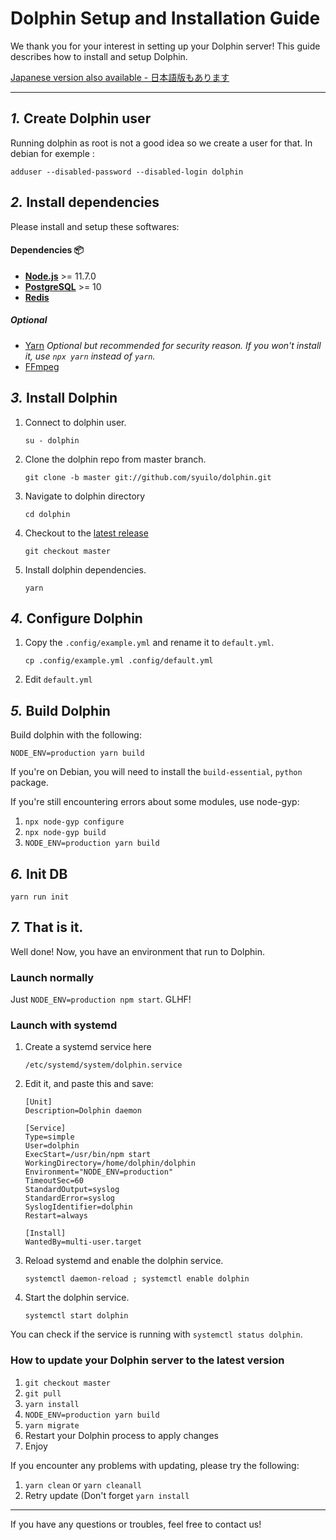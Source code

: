 Dolphin Setup and Installation Guide
================================================================

We thank you for your interest in setting up your Dolphin server!
This guide describes how to install and setup Dolphin.

[Japanese version also available - 日本語版もあります](./setup.ja.md)

----------------------------------------------------------------

*1.* Create Dolphin user
----------------------------------------------------------------
Running dolphin as root is not a good idea so we create a user for that.
In debian for exemple :

```
adduser --disabled-password --disabled-login dolphin
```

*2.* Install dependencies
----------------------------------------------------------------
Please install and setup these softwares:

#### Dependencies :package:
* **[Node.js](https://nodejs.org/en/)** >= 11.7.0
* **[PostgreSQL](https://www.postgresql.org/)** >= 10
* **[Redis](https://redis.io/)**

##### Optional
* [Yarn](https://yarnpkg.com/) *Optional but recommended for security reason. If you won't install it, use `npx yarn` instead of `yarn`.*
* [FFmpeg](https://www.ffmpeg.org/)

*3.* Install Dolphin
----------------------------------------------------------------
1. Connect to dolphin user.

	`su - dolphin`

2. Clone the dolphin repo from master branch.

	`git clone -b master git://github.com/syuilo/dolphin.git`

3. Navigate to dolphin directory

	`cd dolphin`

4. Checkout to the [latest release](https://github.com/syuilo/dolphin/releases/latest)

	`git checkout master`

5. Install dolphin dependencies.

	`yarn`

*4.* Configure Dolphin
----------------------------------------------------------------
1. Copy the `.config/example.yml` and rename it to `default.yml`.

	`cp .config/example.yml .config/default.yml`

2. Edit `default.yml`

*5.* Build Dolphin
----------------------------------------------------------------

Build dolphin with the following:

`NODE_ENV=production yarn build`

If you're on Debian, you will need to install the `build-essential`, `python` package.

If you're still encountering errors about some modules, use node-gyp:

1. `npx node-gyp configure`
2. `npx node-gyp build`
3. `NODE_ENV=production yarn build`

*6.* Init DB
----------------------------------------------------------------
``` shell
yarn run init
```

*7.* That is it.
----------------------------------------------------------------
Well done! Now, you have an environment that run to Dolphin.

### Launch normally
Just `NODE_ENV=production npm start`. GLHF!

### Launch with systemd

1. Create a systemd service here

	`/etc/systemd/system/dolphin.service`

2. Edit it, and paste this and save:

	```
	[Unit]
	Description=Dolphin daemon

	[Service]
	Type=simple
	User=dolphin
	ExecStart=/usr/bin/npm start
	WorkingDirectory=/home/dolphin/dolphin
	Environment="NODE_ENV=production"
	TimeoutSec=60
	StandardOutput=syslog
	StandardError=syslog
	SyslogIdentifier=dolphin
	Restart=always

	[Install]
	WantedBy=multi-user.target
	```

3. Reload systemd and enable the dolphin service.

	`systemctl daemon-reload ; systemctl enable dolphin`

4. Start the dolphin service.

	`systemctl start dolphin`

You can check if the service is running with `systemctl status dolphin`.

### How to update your Dolphin server to the latest version
1. `git checkout master`
2. `git pull`
3. `yarn install`
4. `NODE_ENV=production yarn build`
5. `yarn migrate`
6. Restart your Dolphin process to apply changes
7. Enjoy

If you encounter any problems with updating, please try the following:
1. `yarn clean` or `yarn cleanall`
2. Retry update (Don't forget `yarn install`

----------------------------------------------------------------

If you have any questions or troubles, feel free to contact us!
